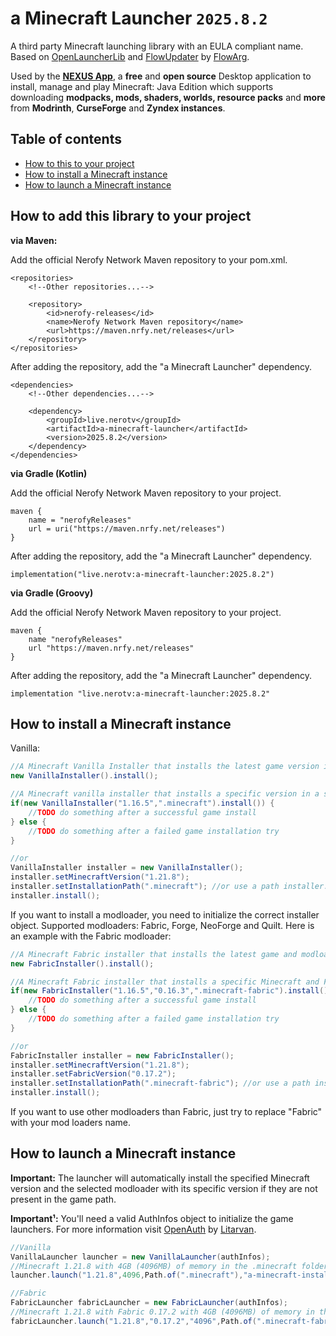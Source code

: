 
# **a Minecraft Launcher** `2025.8.2`

A third party Minecraft launching library with an EULA compliant name. Based on [OpenLauncherLib](https://github.com/FlowArg/OpenLauncherLib) and [FlowUpdater](https://github.com/FlowArg/FlowUpdater) by [FlowArg](https://github.com/FlowArg).

Used by the **[NEXUS App](https://github.com/nerofynetwork/NEXUS-App)**, a **free** and **open source** Desktop application to install, manage and play Minecraft: Java Edition which supports downloading **modpacks, mods, shaders, worlds, resource packs** and **more** from **Modrinth**, **CurseForge** and **Zyndex instances**.
## Table of contents

- [How to this to your project](#how-to-add-this-library-to-your-project)
- [How to install a Minecraft instance](#how-to-install-a-minecraft-instance)
- [How to launch a Minecraft instance](#how-to-launch-a-minecraft-instance)

## How to add this library to your project



**via Maven:**

Add the official Nerofy Network Maven repository to your pom.xml.
```
<repositories>
    <!--Other repositories...-->

    <repository>
        <id>nerofy-releases</id>
        <name>Nerofy Network Maven repository</name>
        <url>https://maven.nrfy.net/releases</url>
    </repository>
</repositories>
```

After adding the repository, add the "a Minecraft Launcher" dependency.
```
<dependencies>
    <!--Other dependencies...-->

    <dependency>
        <groupId>live.nerotv</groupId>
        <artifactId>a-minecraft-launcher</artifactId>
        <version>2025.8.2</version>
    </dependency>
</dependencies>
```


**via Gradle (Kotlin)**

Add the official Nerofy Network Maven repository to your project.
```
maven {
    name = "nerofyReleases"
    url = uri("https://maven.nrfy.net/releases")
}
```

After adding the repository, add the "a Minecraft Launcher" dependency.
```
implementation("live.nerotv:a-minecraft-launcher:2025.8.2")
```


**via Gradle (Groovy)**

Add the official Nerofy Network Maven repository to your project.
```
maven {
    name "nerofyReleases"
    url "https://maven.nrfy.net/releases"
}
```

After adding the repository, add the "a Minecraft Launcher" dependency.
```
implementation "live.nerotv:a-minecraft-launcher:2025.8.2"
```
## How to install a Minecraft instance



Vanilla:
```java
//A Minecraft Vanilla Installer that installs the latest game version in the current folder.
new VanillaInstaller().install();

//A Minecraft vanilla installer that installs a specific version in a specific folder. Info: If the game got successfully installed, the method will return true, if not, the method will return false, so you can handle the outcome of the installation try.
if(new VanillaInstaller("1.16.5",".minecraft").install()) {
    //TODO do something after a successful game install
} else {
    //TODO do something after a failed game installation try
}

//or
VanillaInstaller installer = new VanillaInstaller();
installer.setMinecraftVersion("1.21.8");
installer.setInstallationPath(".minecraft"); //or use a path installer.setInstallationPath(Path.of(".minecraft"));
installer.install();
```

If you want to install a modloader, you need to initialize the correct installer object. Supported modloaders: Fabric, Forge, NeoForge and Quilt. Here is an example with the Fabric modloader:
```java
//A Minecraft Fabric installer that installs the latest game and modloader version in the current folder.
new FabricInstaller().install();

//A Minecraft Fabric installer that installs a specific Minecraft and Fabric version in a specific folder. Info: If the game got successfully installed, the method will return true, if not, the method will return false, so you can handle the outcome of the installation try.
if(new FabricInstaller("1.16.5","0.16.3",".minecraft-fabric").install()) {
    //TODO do something after a successful game install
} else {
    //TODO do something after a failed game installation try
}

//or
FabricInstaller installer = new FabricInstaller();
installer.setMinecraftVersion("1.21.8");
installer.setFabricVersion("0.17.2");
installer.setInstallationPath(".minecraft-fabric"); //or use a path installer.setInstallationPath(Path.of(".minecraft"));
installer.install();
```

If you want to use other modloaders than Fabric, just try to replace "Fabric" with your mod loaders name.


## How to launch a Minecraft instance

**Important:** The launcher will automatically install the specified Minecraft version and the selected modloader with its specific version if they are not present in the game path.

**Important¹:** You'll need a valid AuthInfos object to initialize the game launchers. For more information visit [OpenAuth](https://github.com/Litarvan/OpenAuth) by [Litarvan](https://github.com/Litarvan).

```java
//Vanilla
VanillaLauncher launcher = new VanillaLauncher(authInfos);
//Minecraft 1.21.8 with 4GB (4096MB) of memory in the .minecraft folder with the ID "a-minecraft-installation"
launcher.launch("1.21.8",4096,Path.of(".minecraft"),"a-minecraft-installation"));

//Fabric
FabricLauncher fabricLauncher = new FabricLauncher(authInfos);
//Minecraft 1.21.8 with Fabric 0.17.2 with 4GB (4096MB) of memory in the .minecraft-fabric folder with the ID "a-minecraft-fabric-installation"
fabricLauncher.launch("1.21.8","0.17.2","4096",Path.of(".minecraft-fabric"),"a-minecraft-fabric-installation");
```